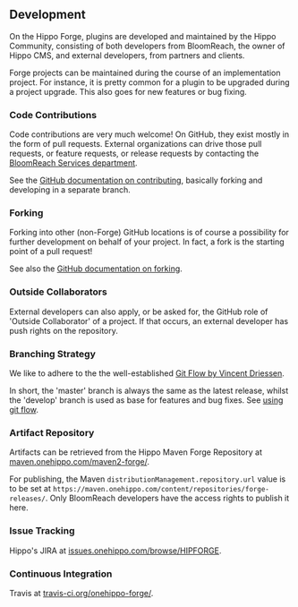 
## Development

On the Hippo Forge, plugins are developed and maintained by the Hippo Community, consisting of both developers from 
BloomReach, the owner of Hippo CMS, and external developers, from partners and clients.  

Forge projects can be maintained during the course of an implementation project. For instance, it is pretty common 
for a plugin to be upgraded during a project upgrade. This also goes for new features or bug fixing.

### Code Contributions
Code contributions are very much welcome! On GitHub, they exist mostly in the form of pull requests. External 
organizations can drive those pull requests, or feature requests, or release requests by contacting the 
[BloomReach Services department](https://www.bloomreach.com/en/services/s).

See the [GitHub documentation on contributing](https://guides.github.com/activities/contributing-to-open-source/#contributing), 
basically forking and developing in a separate branch.

### Forking
Forking into other (non-Forge) GitHub locations is of course a possibility for further development on behalf of your 
project. In fact, a fork is the starting point of a pull request!  

See also the [GitHub documentation on forking](https://guides.github.com/activities/forking/).

### Outside Collaborators
External developers can also apply, or be asked for, the GitHub role of 'Outside Collaborator' of a project. If that
occurs, an external developer has push rights on the repository.      

### Branching Strategy
We like to adhere to the the well-established [Git Flow by Vincent Driessen](http://nvie.com/posts/a-successful-git-branching-model/).

In short, the 'master' branch is always the same as the latest release, whilst the 'develop' branch is used as base for 
features and bug fixes.  See [using git flow](using-git-flow.html).

### Artifact Repository
Artifacts can be retrieved from the Hippo Maven Forge Repository at [maven.onehippo.com/maven2-forge/](http://maven.onehippo.com/maven2-forge/).

For publishing, the Maven `distributionManagement.repository.url` value is to be set at `https://maven.onehippo.com/content/repositories/forge-releases/`.
Only BloomReach developers have the access rights to publish it here.  

### Issue Tracking
Hippo's JIRA at [issues.onehippo.com/browse/HIPFORGE](https://issues.onehippo.com/browse/HIPFORGE).

### Continuous Integration
Travis at [travis-ci.org/onehippo-forge/](https://travis-ci.org/onehippo-forge/).
